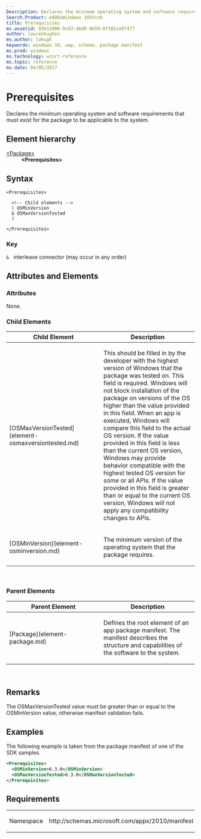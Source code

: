 ```yaml
---
Description: Declares the minimum operating system and software requirements that must exist for the package to be applicable to the system.
Search.Product: eADQiWindows 10XVcnh
title: Prerequisites
ms.assetid: 93b13906-9c63-46d0-8659-0f382ce8f477
author: laurenhughes
ms.author: lahugh
keywords: windows 10, uwp, schema, package manifest
ms.prod: windows
ms.technology: winrt-reference
ms.topic: reference
ms.date: 04/05/2017
---
```


# Prerequisites




Declares the minimum operating system and software requirements that must exist for the package to be applicable to the system.

## Element hierarchy

<dl>
<dt><a href="element-package.md">&lt;Package&gt;</a></dt>
<dd><b>&lt;Prerequisites&gt;</b></dd>
</dl>

## Syntax

``` syntax
<Prerequisites>

  <!-- Child elements -->
  ( OSMinVersion
  & OSMaxVersionTested
  )

</Prerequisites>
```

### Key

`&`   interleave connector (may occur in any order)

## Attributes and Elements


### Attributes

None.

### Child Elements

<table>
<colgroup>
<col width="50%" />
<col width="50%" />
</colgroup>
<thead>
<tr class="header">
<th>Child Element</th>
<th>Description</th>
</tr>
</thead>
<tbody>
<tr class="odd">
<td>[OSMaxVersionTested](element-osmaxversiontested.md)</td>
<td><p>This should be filled in by the developer with the highest version of Windows that the package was tested on. This field is required. Windows will not block installation of the package on versions of the OS higher than the value provided in this field. When an app is executed, Windows will compare this field to the actual OS version. If the value provided in this field is less than the current OS version, Windows may provide behavior compatible with the highest tested OS version for some or all APIs. If the value provided in this field is greater than or equal to the current OS version, Windows will not apply any compatibility changes to APIs.</p></td>
</tr>
<tr class="even">
<td>[OSMinVersion](element-osminversion.md)</td>
<td><p>The minimum version of the operating system that the package requires.</p></td>
</tr>
</tbody>
</table>

 

### Parent Elements

<table>
<colgroup>
<col width="50%" />
<col width="50%" />
</colgroup>
<thead>
<tr class="header">
<th>Parent Element</th>
<th>Description</th>
</tr>
</thead>
<tbody>
<tr class="odd">
<td>[Package](element-package.md)</td>
<td><p>Defines the root element of an app package manifest. The manifest describes the structure and capabilities of the software to the system.</p></td>
</tr>
</tbody>
</table>

 

## Remarks

The OSMaxVersionTested value must be greater than or equal to the OSMinVersion value, otherwise manifest validation fails.

## Examples

The following example is taken from the package manifest of one of the SDK samples.

```XML
<Prerequisites>
  <OSMinVersion>6.3.0</OSMinVersion>
  <OSMaxVersionTested>6.3.0</OSMaxVersionTested>
</Prerequisites>
```

## Requirements

<table>
<colgroup>
<col width="50%" />
<col width="50%" />
</colgroup>
<tbody>
<tr class="odd">
<td><p>Namespace</p></td>
<td><p>http://schemas.microsoft.com/appx/2010/manifest</p></td>
</tr>
</tbody>
</table>

 

 




